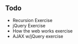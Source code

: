 ## Todo

- Recursion Exercise
- jQuery Exercise
- How the web works exercise
- AJAX w/jQuery exercise
